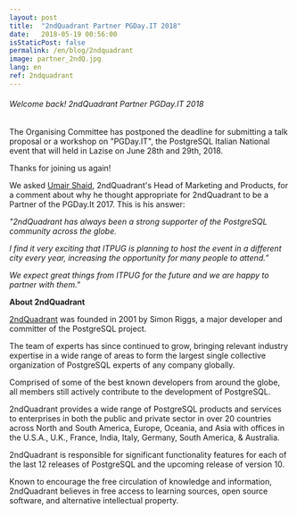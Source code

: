 ```yaml
---
layout: post
title:  "2ndQuadrant Partner PGDay.IT 2018"
date:   2018-05-19 00:56:00
isStaticPost: false
permalink: /en/blog/2ndquadrant
image: partner_2ndQ.jpg
lang: en
ref: 2ndquadrant
---
```


<h6> Welcome back! 2ndQuadrant Partner PGDay.IT 2018 </h6>

The Organising Committee has postponed the deadline for submitting a talk proposal or a workshop on "PGDay.IT", the PostgreSQL Italian National event that will held in Lazise on June 28th and 29th, 2018.

Thanks for joining us again!

We asked [Umair Shaid](https://www.linkedin.com/in/umair-shahid-9458b327/), 2ndQuadrant's Head of Marketing and Products, for a comment about why he thought
appropriate for 2ndQuadrant to be a Partner of the PGDay.It 2017. This is his answer:

_"2ndQuadrant has always been a strong supporter of the PostgreSQL community across the globe._

_I find it very exciting that ITPUG is planning to host the event in a different city every year,
increasing the opportunity for many people to attend.”_

_We expect great things from ITPUG for the future and we are happy to partner with them."_

**About 2ndQuadrant**

[2ndQuadrant](https://www.2ndquadrant.com/en/about/about-2ndquadrant/) was founded in 2001 by Simon Riggs, a major developer
and committer of the PostgreSQL project.

The team of experts has since continued to grow, bringing relevant industry expertise in a wide range of areas
to form the largest single collective organization of PostgreSQL experts of any company globally.

Comprised of some of the best known developers from around the globe, all members still actively contribute to
the development of PostgreSQL.

2ndQuadrant provides a wide range of PostgreSQL products and services to enterprises in both the public and private sector
in over 20 countries across North and South America, Europe, Oceania, and Asia with offices in the U.S.A., U.K., France,
India, Italy, Germany, South America, & Australia.

2ndQuadrant is responsible for significant functionality features for each of the last 12 releases of PostgreSQL
and the upcoming release of version 10.

Known to encourage the free circulation of knowledge and information, 2ndQuadrant believes in free access
to learning sources, open source software, and alternative intellectual property.
